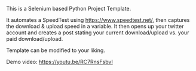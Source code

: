This is a Selenium based Python Project Template.

It automates a SpeedTest using https://www.speedtest.net/, then captures the download & upload speed in a variable.
It then opens up your twitter account and creates a post stating your current download/upload vs. your paid download/upload.

Template can be modified to your liking.

Demo video: https://youtu.be/RC7RnsFsbvI

